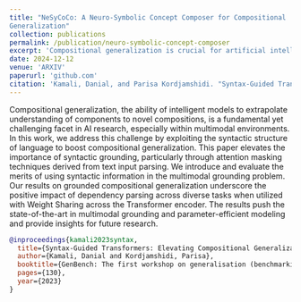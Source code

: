 ```yaml
---
title: "NeSyCoCo: A Neuro-Symbolic Concept Composer for Compositional
Generalization"
collection: publications
permalink: /publication/neuro-symbolic-concept-composer
excerpt: 'Compositional generalization is crucial for artificial intelligence agents tackling intricate reasoning over vision and language (V\&L) problems. While neuro-symbolic methods have demonstrated potential in understanding compositional structures, they face challenges such as the need for symbolic domain representations that typically involve a set of predefined predicates, difficulties in deriving domain predicates from raw data, and the requirement for differentiable operations to compose primitive concepts. To address these issues, we propose NeSyCoCo, which is built on the existing neuro-symbolic frameworks that leverage large language models (LLMs) for obtaining symbolic representations of the domain and map them to differentiable neural computations for V\&L reasoning. Our approach a) augments the natural language inputs with their dependency structure to improve the accuracy of symbolic representations, b) utilizes distributed word representations for handling the variety of linguistically motivated logical predicates that are linked to neural modules, and c) utilizes soft composition of normalized predicate scores for better semantic alignment between symbolic compositions and differentiable operations. NeSyCoCo achieves state-of-the-art results on the ReaSCAN and CLEVR-CoGenT compositional generalization benchmarks, as well as the CLEVR vision-language benchmark. It also maintains high accuracy with new, similar concepts in the CLEVR-SYN benchmark.'
date: 2024-12-12
venue: 'ARXIV'
paperurl: 'github.com'
citation: 'Kamali, Danial, and Parisa Kordjamshidi. "Syntax-Guided Transformers: Elevating Compositional Generalization and Grounding in Multimodal Environments." GenBench: The first workshop on generalisation (benchmarking) in NLP. 2023.'
---
```


Compositional generalization, the ability of intelligent models to extrapolate understanding of components to novel compositions, is a fundamental yet challenging facet in AI research, especially within multimodal environments. In this work, we address this challenge by exploiting the syntactic structure of language to boost compositional generalization. This paper elevates the importance of syntactic grounding, particularly through attention masking techniques derived from text input parsing. We introduce and evaluate the merits of using syntactic information in the multimodal grounding problem. Our results on grounded compositional generalization underscore the positive impact of dependency parsing across diverse tasks when utilized with Weight Sharing across the Transformer encoder. The results push the state-of-the-art in multimodal grounding and parameter-efficient modeling and provide insights for future research.

```bibtex
@inproceedings{kamali2023syntax,
  title={Syntax-Guided Transformers: Elevating Compositional Generalization and Grounding in Multimodal Environments},
  author={Kamali, Danial and Kordjamshidi, Parisa},
  booktitle={GenBench: The first workshop on generalisation (benchmarking) in NLP},
  pages={130},
  year={2023}
}
```
